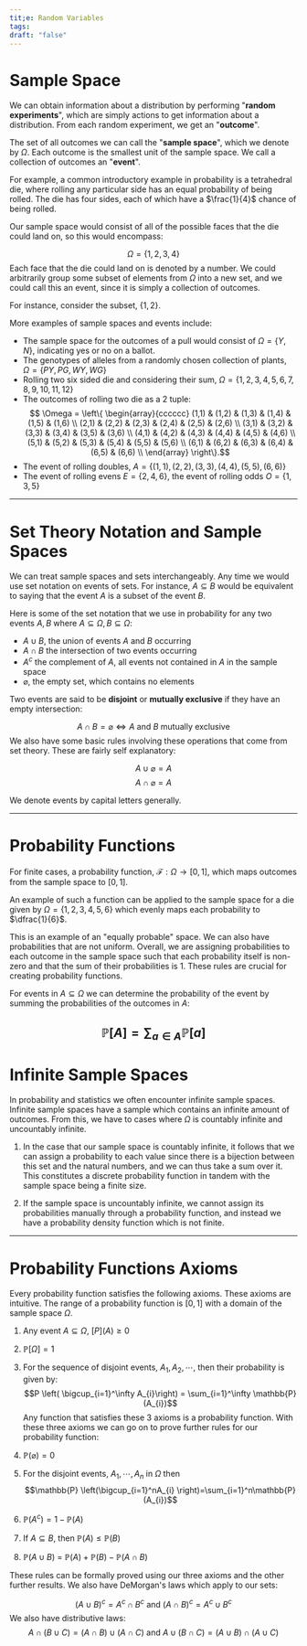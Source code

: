 ```yaml
---
tit;e: Random Variables
tags: 
draft: "false"
---
```

# Sample Space

We can obtain information about a distribution by performing "$\textbf{random experiments}$", which are simply actions to get information about a distribution. From each random experiment, we get an "$\textbf{outcome}$".

The set of all outcomes we can call the "$\textbf{sample space}$", which we denote by $\Omega$. Each outcome is the smallest unit of the sample space. We call a collection of outcomes an "$\textbf{event}$". 

For example, a common introductory example in probability is a tetrahedral die, where rolling any particular side has an equal probability of being rolled. The die has four sides, each of which have a $\frac{1}{4}$ chance of being rolled. 

Our sample space would consist of all of the possible faces that the die could land on, so this would encompass:

$$\Omega =\{1,2,3,4 \}$$
Each face that the die could land on is denoted by a number. We could arbitrarily group some subset of elements from $\Omega$ into a new set, and we could call this an event, since it is simply a collection of outcomes. 

For instance, consider the subset, $\{1,2 \}$.

More examples of sample spaces and events include:
* The sample space for the outcomes of a pull would consist of $\Omega =\{Y,N \}$, indicating yes or no on a ballot.
* The genotypes of alleles from a randomly chosen collection of plants, $\Omega = \{PY,PG,WY,WG\}$
* Rolling two six sided die and considering their sum, $\Omega= \{1,2,3,4,5,6,7,8,9,10,11,12\}$
* The outcomes of rolling two die as a 2 tuple: $$ \Omega = \left\{
\begin{array}{cccccc}
(1,1) & (1,2) & (1,3) & (1,4) & (1,5) & (1,6) \\
(2,1) & (2,2) & (2,3) & (2,4) & (2,5) & (2,6) \\
(3,1) & (3,2) & (3,3) & (3,4) & (3,5) & (3,6) \\
(4,1) & (4,2) & (4,3) & (4,4) & (4,5) & (4,6) \\
(5,1) & (5,2) & (5,3) & (5,4) & (5,5) & (5,6) \\
(6,1) & (6,2) & (6,3) & (6,4) & (6,5) & (6,6) \\
\end{array}
\right\}.$$
* The event of rolling doubles, $A = \{(1,1),(2,2),(3,3),(4,4),(5,5),(6,6) \}$
* The event of rolling evens $E=\{2,4,6 \}$, the event of rolling odds $O = \{1,3,5 \}$
---
# Set Theory Notation and Sample Spaces

We can treat sample spaces and sets interchangeably. Any time we would use set notation on events of sets. For instance, $A \subseteq B$ would be equivalent to saying that the event $A$ is a subset of the event $B$. 

Here is some of the set notation that we use in probability for any two events $A,B$  where $A \subseteq \Omega, B \subseteq \Omega$:
* $A \cup B$, the union of events $A$ and $B$ occurring 
* $A \cap B$ the intersection of two events occurring
* $A^c$ the complement of $A$, all events not contained in $A$ in the sample space
* $\varnothing$, the empty set, which contains no elements 

Two events are said to be $\textbf{disjoint}$ or $\textbf{mutually exclusive}$ if they have an empty intersection: 

$$A \cap B = \varnothing \Longleftrightarrow A\text{ and } B \text{ mutually exclusive }$$
We also have some basic rules involving these operations that come from set theory. These are fairly self explanatory: 

$$A \cup \varnothing =A$$
$$A \cap \varnothing =A$$

We denote events by capital letters generally. 

---
# Probability Functions

For finite cases, a probability function, $\mathcal{F} : \Omega  \rightarrow [0,1]$, which maps outcomes from the sample space to $[0,1]$. 

An example of such a function can be applied to the sample space for a die given by $\Omega = \{1,2,3,4,5,6 \}$ which evenly maps each probability to $\dfrac{1}{6}$. 

This is an example of an "equally probable" space. We can also have probabilities that are not uniform. Overall, we are assigning probabilities to each outcome in the sample space such that each probability itself is non-zero and that the sum of their probabilities is 1. These rules are crucial for creating probability functions. 

For events in $A \subseteq \Omega$ we can determine the probability of the event by summing the probabilities of the outcomes in $A$:

$$\mathbb{P}[A]=\sum_{a \in A}\mathbb{P}[a]$$
---
# Infinite Sample Spaces 

In probability and statistics we often encounter infinite sample spaces. Infinite sample spaces have a sample which contains an infinite amount of outcomes. From this, we have to cases where $\Omega$ is countably infinite and uncountably infinite. 

1. In the case that our sample space is countably infinite, it follows that we can assign a probability to each value since there is a bijection between this set and the natural numbers, and we can thus take a sum over it. This constitutes a discrete probability function in tandem with the sample space being a finite size. 

2. If the sample space is uncountably infinite, we cannot assign its probabilities manually through a probability function, and instead we have a probability density function which is not finite. 

---
# Probability Functions Axioms

Every probability function satisfies the following axioms. These axioms are intuitive. The range of a probability function is $[0,1]$ with a domain of the sample space $\Omega$. 

1. Any event $A \subseteq \Omega$, $\mathbb[P](A) \geq 0$
2. $\mathbb{P}[\Omega]=1$
3. For the sequence of disjoint events, $A_{1},A_{2},\cdots,$ then their probability is given by: $$P \left( \bigcup_{i=1}^\infty A_{i}\right) = \sum_{i=1}^\infty \mathbb{P}(A_{i})$$
Any function that satisfies these 3 axioms is a probability function. With these three axioms we can go on to prove further rules for our probability function: 

4. $\mathbb{P}(\varnothing)=0$
5. For the disjoint events, $A_{1},\cdots,A_{n}$ in $\Omega$ then $$\mathbb{P} \left(\bigcup_{i=1}^nA_{i} \right)=\sum_{i=1}^n\mathbb{P}(A_{i})$$
6. $\mathbb{P}(A^c)=1-\mathbb{P}(A)$
7. If $A \subseteq B,$ then $\mathbb{P}(A)  \leq \mathbb{P}(B)$
8. $\mathbb{P}(A \cup B)$ = $\mathbb{P}(A)+\mathbb{P}(B)-\mathbb{P}(A \cap B)$

These rules can be formally proved using our three axioms and the other further results. We also have DeMorgan's laws which apply to our sets: 

$$(A \cup B)^c = A^c \cap B^c \text{ and } (A \cap B)^c = A^c \cup B ^c$$
We also have distributive laws: 
$$A\cap(B \cup C)=(A \cap B) \cup (A \cap C) \text{ and } A\cup(B \cap C)=(A \cup B) \cap (A \cup C)$$ 